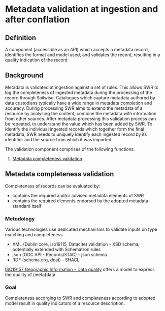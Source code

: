 # Metadata validation at ingestion and after conflation

## Definition

A component (accessible as an API) which accepts a metadata record, identifies the format and model used, and validates the record, resulting in a quality indication of the record

## Background

Metadata is validated at ingestion against a set of rules. This allows SWR to log the completeness of ingested metadata during the processing of the record through Soilwise. Catalogues which capture metadata authored by data custodians typically have a wide range in metadata completion and accuracy. During processing SWR aims to extend the metadata of a resource by analysing the content, combine the metadata with information from other sources. After metadata processing this validation process can be repeated, to understand the value which has been added by SWR. To identify the individual ingested records which together form the final metadata, SWR needs to uniquely identify each ingested record by its identifier and the source from which it was imported.

The validation component comprises of the following functions:

1. [Metadata completeness validation](#metadata-completeness-validation)

## Metadata completeness validation

Completeness of records can be evaluated by:

- contains the required and/or advised metadata elements of SWR
- contains the required elements endorsed by the adopted metadata standard itself 

### Metodology

Various technologies use dedicated mechanisms to validate inputs on type matching and completeness

- XML (Dublin core, iso19115, Datacite) validation - XSD schema, potentially extended with Schematron rules
- json (OGC API - Records/STAC) - json schema
- RDF (schema.org, dcat) - SHACL

[ISO19157 Geographic Information – Data quality](https://www.iso.org/standard/78900.html) offers a model to express the quality of (meta)data. 

### Goal

Completeness accorging to SWR and completeness according to adopted model result in quality indicators of a resource description.
